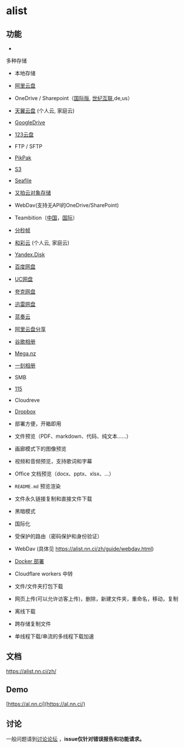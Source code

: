 # alist



## 功能

-  

  多种存储

  -  本地存储
  -  [阿里云盘](https://www.aliyundrive.com/)
  -  OneDrive / Sharepoint（[国际版](https://www.office.com/), [世纪互联](https://portal.partner.microsoftonline.cn/),de,us）
  -  [天翼云盘](https://cloud.189.cn/) (个人云, 家庭云)
  -  [GoogleDrive](https://drive.google.com/)
  -  [123云盘](https://www.123pan.com/)
  -  FTP / SFTP
  -  [PikPak](https://www.mypikpak.com/)
  -  [S3](https://aws.amazon.com/cn/s3/)
  -  [Seafile](https://seafile.com/)
  -  [又拍云对象存储](https://www.upyun.com/products/file-storage)
  -  WebDav(支持无API的OneDrive/SharePoint)
  -  Teambition（[中国](https://www.teambition.com/)，[国际](https://us.teambition.com/)）
  -  [分秒帧](https://www.mediatrack.cn/)
  -  [和彩云](https://yun.139.com/) (个人云, 家庭云)
  -  [Yandex.Disk](https://disk.yandex.com/)
  -  [百度网盘](http://pan.baidu.com/)
  -  [UC网盘](https://drive.uc.cn/)
  -  [夸克网盘](https://pan.quark.cn/)
  -  [迅雷网盘](https://pan.xunlei.com/)
  -  [蓝奏云](https://www.lanzou.com/)
  -  [阿里云盘分享](https://www.aliyundrive.com/)
  -  [谷歌相册](https://photos.google.com/)
  -  [Mega.nz](https://mega.nz/)
  -  [一刻相册](https://photo.baidu.com/)
  -  SMB
  -  [115](https://115.com/)
  -  Cloudreve
  -  [Dropbox](https://www.dropbox.com/)

-  部署方便，开箱即用

-  文件预览（PDF、markdown、代码、纯文本……）

-  画廊模式下的图像预览

-  视频和音频预览，支持歌词和字幕

-  Office 文档预览（docx、pptx、xlsx、...）

-  `README.md` 预览渲染

-  文件永久链接复制和直接文件下载

-  黑暗模式

-  国际化

-  受保护的路由（密码保护和身份验证）

-  WebDav (具体见 https://alist.nn.ci/zh/guide/webdav.html)

-  [Docker 部署](https://hub.docker.com/r/xhofe/alist)

-  Cloudflare workers 中转

-  文件/文件夹打包下载

-  网页上传(可以允许访客上传)，删除，新建文件夹，重命名，移动，复制

-  离线下载

-  跨存储复制文件

-  单线程下载/串流的多线程下载加速

## 文档

https://alist.nn.ci/zh/

## Demo

[https://al.nn.ci](https://al.nn.ci/)

## 讨论

一般问题请到[讨论论坛](https://github.com/Xhofe/alist/discussions) ，**issue仅针对错误报告和功能请求。**
